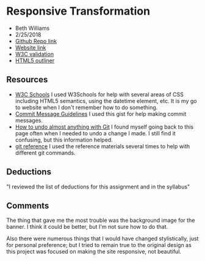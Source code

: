 # Responsive Transformation
* Beth Williams
* 2/25/2018
* [Github Repo link](https://github.com/bwilliams1014/project_transformation_williams_beth)
* [Website link](http://bethwilliams.org/project_transformation_williams_beth/index.html)
* [W3C validation](https://validator.w3.org/nu/?doc=http%3A%2F%2Fbethwilliams.org%2Fproject_transformation_williams_beth%2Findex.html)
* [HTML5 outliner](https://gsnedders.html5.org/outliner/process.py?url=http%3A%2F%2Fbethwilliams.org%2Fproject_transformation_williams_beth%2Findex.html)

## Resources

* [W3C Schools](www.w3schools.com)
I used W3Schools for help with several areas of CSS including HTML5 semantics, using the datetime element, etc. It is my go to website when I don't remember how to do something.
* [Commit Message Guidelines](https://gist.github.com/robertpainsi/b632364184e70900af4ab688decf6f53)
I used this gist for help making commit messages.
* [How to undo almost anything with Git](https://github.com/blog/2019-how-to-undo-almost-anything-with-git)
I found myself going back to this page often when I needed to undo a change I made. I still find it confusing, but this information helped.
* [git reference](https://git-scm.com/doc)
I used the reference materials several times to help with different git commands.

## Deductions
"I reviewed the list of deductions for this assignment and in the syllabus"

## Comments
The thing that gave me the most trouble was the background image for the banner. I think it could be better, but I'm not sure how to do that.

Also there were numerous things that I would have changed stylistically, just for personal preference; but I tried to remain true to the original design as this project was focused on making the site responsive, not beautiful.


